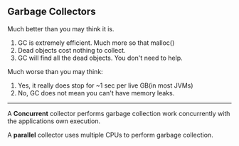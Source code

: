 Garbage Collectors
---

Much better than you may think it is.

1. GC is extremely efficient. Much more so that malloc()
2. Dead objects cost nothing to collect.
3. GC will find all the dead objects. You don't need to help.

Much worse than you may think:

1. Yes, it really does stop for ~1 sec per live GB(in most JVMs)
2. No, GC does not mean you can't have memory leaks.

---

A **Concurrent** collector performs garbage collection work concurrently with the applications own execution.

A **parallel** collector uses multiple CPUs to perform garbage collection.
